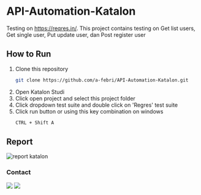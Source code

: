 # API-Automation-Katalon
Testing on https://reqres.in/. This project contains testing on Get list users, Get single user, Put update user, dan Post register user

## How to Run
1. Clone this repository
   ```sh
   git clone https://github.com/a-febri/API-Automation-Katalon.git
   ```
2. Open Katalon Studi
3. Click open project and select this project folder
4. Click dropdown test suite and double click on 'Regres' test suite
5. Click run button or using this key combination on windows
   ```sh
   CTRL + Shift A
   ```
  
## Report

![report katalon](https://user-images.githubusercontent.com/109534135/215327953-e0a0296b-3cf9-456f-9288-49fda82c83a3.JPG)

### Contact 
<p>
    <a href="https://www.linkedin.com/in/a-febri/" target="blank"><img src="https://img.shields.io/badge/-linkedin-181717?style=for-the-badge&logo=linkedin" /></a>
    <a href="mailto: arifebri12@gmail.com" target="blank"><img src="https://img.shields.io/badge/-gmail-181717?style=for-the-badge&logo=gmail" /></a>
<p>

